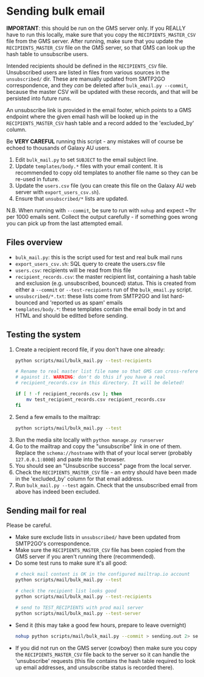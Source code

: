 # Sending bulk email

**IMPORTANT**: this should be run on the GMS server only. If you REALLY have
to run this locally, make sure that you copy the `RECIPIENTS_MASTER_CSV` file
from the GMS server. After running, make sure that you update the
`RECIPIENTS_MASTER_CSV` file on the GMS server, so that GMS can look up the
hash table to unsubscribe users.

Intended recipients should be defined in the `RECIPIENTS_CSV` file.
Unsubscribed users are listed in files from various sources in the
`unsubscribed/` dir. These are manually updated from SMTP2GO correspondence,
and they *can* be deleted after `bulk_email.py --commit`, because the master
CSV will be updated with these records, and that will be persisted into future
runs.

An unsubscribe link is provided in the email footer, which points to a GMS
endpoint where the given email hash will be looked up in the
`RECIPIENTS_MASTER_CSV` hash table and a record added to the
'excluded_by' column.

Be **VERY CAREFUL** running this script - any mistakes will of course be echoed
to thousands of Galaxy AU users.

1. Edit `bulk_mail.py` to set `SUBJECT` to the email subject line.
1. Update `templates/body.*` files with your email content. It is recommended
to copy old templates to another file name so they can be re-used in future.
1. Update the `users.csv` file (you can create this file on the Galaxy AU web
server with `export_users_csv.sh`).
1. Ensure that `unsubscribed/*` lists are updated.

N.B. When running with `--commit`, be sure to run with `nohup` and expect
~1hr per 1000 emails sent. Collect the output carefully - if something goes
wrong you can pick up from the last attempted email.


## Files overview

- `bulk_mail.py`: this is the script used for test and real bulk mail runs
- `export_users_csv.sh`: SQL query to create the users.csv file
- `users.csv`: recipients will be read from this file
- `recipient_records.csv`: the master recipient list, containing a hash table
and exclusion (e.g. unsubscribed, bounced) status. This is created from either
a `--commit` or `--test-recipients` run of the `bulk_email.py` script.
- `unsubscribed/*.txt`: these lists come from SMTP2GO and list hard-bounced and
'reported us as spam' emails
- `templates/body.*`: these templates contain the email body in txt and HTML
and should be editted before sending.


## Testing the system

1. Create a recipient record file, if you don't have one already:
    ```sh
    python scripts/mail/bulk_mail.py --test-recipients

    # Rename to real master list file name so that GMS can cross-reference
    # against it. WARNING: don't do this if you have a real
    # recipient_records.csv in this directory. It will be deleted!

    if [ ! -f recipient_records.csv ]; then
        mv test_recipient_records.csv recipient_records.csv
    fi
    ```
1. Send a few emails to the mailtrap:
    ```sh
    python scripts/mail/bulk_mail.py --test
    ```
1. Run the media site locally with `python manage.py runserver`
1. Go to the mailtrap and copy the "unsubscribe" link in one of them. Replace
the `schema://hostname` with that of your local server
(probably `127.0.0.1:8000`) and paste into the browser.
1. You should see an "Unsubscribe success" page from the local server.
1. Check the `RECIPIENTS_MASTER_CSV` file - an entry should have been made in
the 'excluded_by' column for that email address.
1. Run `bulk_mail.py --test` again. Check that the unsubscribed
email from above has indeed been excluded.


## Sending mail for real

Please be careful.

- Make sure exclude lists in `unsubscribed/` have been updated from SMTP2GO's correspondence.
- Make sure the `RECIPIENTS_MASTER_CSV` file has been copied from the GMS server
if you aren't running there (recommended).
- Do some test runs to make sure it's all good:
    ```sh
    # check mail content is OK in the configured mailtrap.io account
    python scripts/mail/bulk_mail.py --test

    # check the recipient list looks good
    python scripts/mail/bulk_mail.py --test-recipients

    # send to TEST_RECIPIENTS with prod mail server
    python scripts/mail/bulk_mail.py --test-server
    ```
- Send it (this may take a good few hours, prepare to leave overnight)
    ```sh
    nohup python scripts/mail/bulk_mail.py --commit > sending.out 2> sending.err &
    ```
- If you did not run on the GMS server (cowboy) then make sure you copy the
`RECIPIENTS_MASTER_CSV` file back to the server so it can handle the
'unsubscribe' requests (this file contains the hash table required to look up
email addresses, and unsubscribe status is recorded there).
